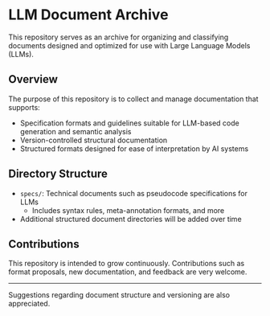 
# LLM Document Archive

This repository serves as an archive for organizing and classifying documents designed and optimized for use with Large Language Models (LLMs).

## Overview

The purpose of this repository is to collect and manage documentation that supports:

- Specification formats and guidelines suitable for LLM-based code generation and semantic analysis
- Version-controlled structural documentation
- Structured formats designed for ease of interpretation by AI systems

## Directory Structure

- `specs/`: Technical documents such as pseudocode specifications for LLMs
  - Includes syntax rules, meta-annotation formats, and more
- Additional structured document directories will be added over time

## Contributions

This repository is intended to grow continuously. Contributions such as format proposals, new documentation, and feedback are very welcome.

---

Suggestions regarding document structure and versioning are also appreciated.
